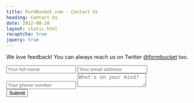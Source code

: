 ```yaml
---
title: FormBucket.com - Contact Us
heading: Contact Us
date: 2012-08-20
layout: static.html
recaptcha: true
jquery: true
---
```

We love feedback! You can always reach us on Twitter [@formbucket](https://twitter.com/FormBucket) too.

<script>
$(function() {
  $('form').submit(function() {
    if (grecaptcha.getResponse() == ""){
      alert("Please complete recaptcha!");
      return false
    }
  })
})
</script>
<form action="https://api.formbucket.com/f/vCDgvMn" method="post">
  <input type="text" name="name" placeholder="Your full name" />
  <input type="text" name="email" placeholder="Your email address" />
  <input type="text" name="phone" placeholder="Your phone number" />
  <textarea name="message" placeholder="What's on your mind?"></textarea>
  <input type="hidden" name="__honey_trap__" value="" />
  <div class="g-recaptcha" data-sitekey="6Lc_YSgTAAAAAPdIJ5hVuFFNvoljmLYx3E1d6kcu"></div>
  <button type="submit">Submit</button>
</form>
